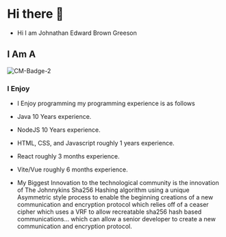 # Hi there 👋
- Hi I am Johnathan Edward Brown Greeson

## I Am A
![CM-Badge-2](https://github.com/user-attachments/assets/630a985b-e6ce-4cbf-a7d8-73eac40f1c48)

### I Enjoy
- I Enjoy programming my programming experience is as follows
- Java 10 Years experience.
- NodeJS 10 Years experience.
- HTML, CSS, and Javascript roughly 1 years experience.
- React roughly 3 months experience. 
- Vite/Vue roughly 6 months experience.

- My Biggest Innovation to the technological community is the innovation of The Johnnykins Sha256 Hashing algorithm using a unique Asymmetric style process to enable the beginning creations of a new communication and encryption protocol which relies off of a ceaser cipher which uses a VRF to allow recreatable sha256 hash based communications... which can allow a senior developer to create a new communication and encryption protocol.


<!--
**JEBG1234/JEBG1234** is a ✨ _special_ ✨ repository because its `README.md` (this file) appears on your GitHub profile.

Here are some ideas to get you started:

- 🔭 I’m currently working on ...
- 🌱 I’m currently learning ...
- 👯 I’m looking to collaborate on ...
- 🤔 I’m looking for help with ...
- 💬 Ask me about ...
- 📫 How to reach me: ...
- 😄 Pronouns: ...
- ⚡ Fun fact: ...
-->
